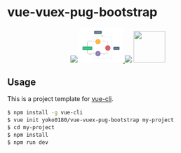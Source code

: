 # vue-vuex-pug-bootstrap

<p align="center">
  <a href="https://vuejs.org" target="_blank"><img width="100px"src="https://vuejs.org/images/logo.png"></a>
  <a href="https://github.com/vuejs/vuex">
    <img width="100px" src="https://raw.githubusercontent.com/vuejs/vuex/dev/docs/en/images/vuex.png">
  </a>
  <a href="https://github.com/pugjs/pug"><img src="https://cdn.rawgit.com/pugjs/pug-logo/eec436cee8fd9d1726d7839cbe99d1f694692c0c/SVG/pug-final-logo-_-colour-128.svg" width="100px" ></a>
  <a href="https://getbootstrap.com">
    <img src="https://getbootstrap.com/assets/brand/bootstrap-solid.svg" width=72 height=72>
  </a>

</p>

## Usage

This is a project template for [vue-cli](https://github.com/vuejs/vue-cli). 

``` bash
$ npm install -g vue-cli
$ vue init yoko0180/vue-vuex-pug-bootstrap my-project
$ cd my-project
$ npm install
$ npm run dev
```
